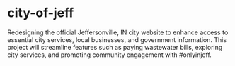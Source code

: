 # city-of-jeff
Redesigning the official Jeffersonville, IN city website to enhance access to essential city services, local businesses, and government information. This project will streamline features such as paying wastewater bills, exploring city services, and promoting community engagement with #onlyinjeff.
